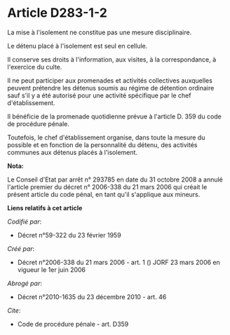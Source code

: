 # Article D283-1-2

La mise à l'isolement ne constitue pas une mesure disciplinaire.

Le détenu placé à l'isolement est seul en cellule.

Il conserve ses droits à l'information, aux visites, à la correspondance, à l'exercice du culte.

Il ne peut participer aux promenades et activités collectives auxquelles peuvent prétendre les détenus soumis au régime de
détention ordinaire sauf s'il y a été autorisé pour une activité spécifique par le chef d'établissement.

Il bénéficie de la promenade quotidienne prévue à l'article D. 359 du code de procédure pénale.

Toutefois, le chef d'établissement organise, dans toute la mesure du possible et en fonction de la personnalité du détenu,
des activités communes aux détenus placés à l'isolement.

**Nota:**

Le Conseil d'Etat par arrêt n° 293785 en date du 31 octobre 2008 a annulé l'article premier du décret n° 2006-338 du 21 mars
2006 qui créait le présent article du code pénal, en tant qu'il s'applique aux mineurs.

**Liens relatifs à cet article**

_Codifié par_:

  - Décret n°59-322 du 23 février 1959

_Créé par_:

  - Décret n°2006-338 du 21 mars 2006 - art. 1 () JORF 23 mars 2006 en vigueur le 1er juin 2006

_Abrogé par_:

  - Décret n°2010-1635 du 23 décembre 2010 - art. 46

_Cite_:

  - Code de procédure pénale - art. D359
